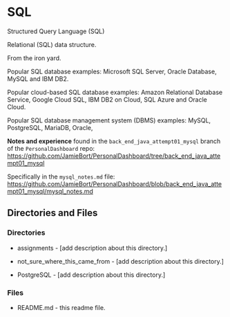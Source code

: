 # SQL

Structured Query Language (SQL)

Relational (SQL) data structure.

From the iron yard.

Popular SQL database examples:
Microsoft SQL Server, Oracle Database, MySQL and IBM DB2.

Popular cloud-based SQL database examples:
Amazon Relational Database Service, Google Cloud SQL, IBM DB2 on Cloud, SQL Azure and Oracle Cloud.

Popular SQL database management system (DBMS) examples:
MySQL, PostgreSQL, MariaDB, Oracle, 

**Notes and experience** found in the `back_end_java_attempt01_mysql` branch of the `PersonalDashboard` repo:
https://github.com/JamieBort/PersonalDashboard/tree/back_end_java_attempt01_mysql

Specifically in the `mysql_notes.md` file:
https://github.com/JamieBort/PersonalDashboard/blob/back_end_java_attempt01_mysql/mysql_notes.md

## Directories and Files

### Directories

* assignments - [add description about this directory.]

* not_sure_where_this_came_from - [add description about this directory.]

* PostgreSQL - [add description about this directory.]

### Files

* README.md - this readme file.